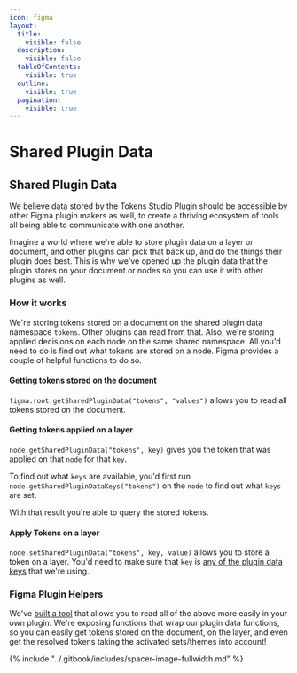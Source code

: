 ```yaml
---
icon: figma
layout:
  title:
    visible: false
  description:
    visible: false
  tableOfContents:
    visible: true
  outline:
    visible: true
  pagination:
    visible: true
---
```


# Shared Plugin Data

## Shared Plugin Data

We believe data stored by the Tokens Studio Plugin should be accessible by other Figma plugin makers as well, to create a thriving ecosystem of tools all being able to communicate with one another.&#x20;

Imagine a world where we're able to store plugin data on a layer or document, and other plugins can pick that back up, and do the things their plugin does best. This is why we've opened up the plugin data that the plugin stores on your document or nodes so you can use it with other plugins as well.



### How it works

We're storing tokens stored on a document on the shared plugin data namespace `tokens`. Other plugins can read from that. Also, we're storing applied decisions on each node on the same shared namespace. All you'd need to do is find out what tokens are stored on a node. Figma provides a couple of helpful functions to do so.



#### Getting tokens stored on the document

`figma.root.getSharedPluginData("tokens", "values")` allows you to read all tokens stored on the document.



#### Getting tokens applied on a layer

`node.getSharedPluginData("tokens", key)` gives you the token that was applied on that `node` for that `key`.&#x20;

To find out what `keys` are available, you'd first run `node.getSharedPluginDataKeys("tokens")` on the `node` to find out what `keys` are set.&#x20;

With that result you're able to query the stored tokens.



#### Apply Tokens on a layer

`node.setSharedPluginData("tokens", key, value)` allows you to store a token on a layer. You'd need to make sure that `key` is [any of the plugin data keys](https://github.com/tokens-studio/figma-plugin/blob/main/src/config/properties.js) that we're using.



### Figma Plugin Helpers

We've [built a tool](https://www.npmjs.com/package/@six7/figma-tokens-helpers) that allows you to read all of the above more easily in your own plugin. We're exposing functions that wrap our plugin data functions, so you can easily get tokens stored on the document, on the layer, and even get the resolved tokens taking the activated sets/themes into account!



{% include "../.gitbook/includes/spacer-image-fullwidth.md" %}
